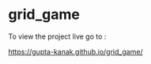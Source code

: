 # grid_game

<p>To view the project live go to : </p>
<p><a href = "https://gupta-kanak.github.io/grid_game/">https://gupta-kanak.github.io/grid_game/</a></p>
